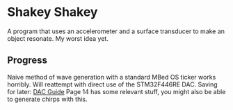 # Shakey Shakey
A program that uses an accelerometer and a surface transducer to make an object resonate.
My worst idea yet.

## Progress
Naive method of wave generation with a standard MBed OS ticker works horribly.
Will reattempt with direct use of the STM32F446RE DAC.
Saving for later: [DAC Guide](https://www.st.com/resource/en/application_note/cd00259245-audio-and-waveform-generation-using-the-dac-in-stm32-products-stmicroelectronics.pdf)
Page 14 has some relevant stuff, you might also be able to generate chirps with this.